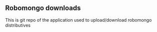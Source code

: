 ## Robomongo downloads

This is git repo of the application used to upload/download robomongo distributives
